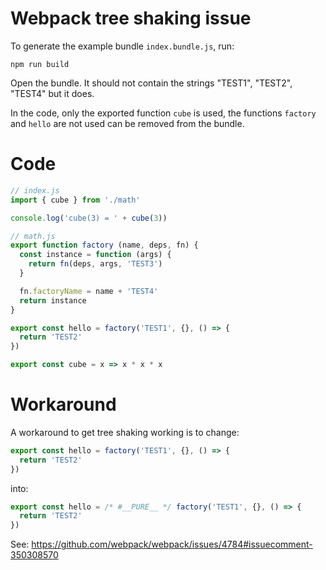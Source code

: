 # Webpack tree shaking issue

To generate the example bundle `index.bundle.js`, run: 

```
npm run build
```

Open the bundle. It should not contain the strings "TEST1", "TEST2", "TEST4" but it does.

In the code, only the exported function `cube` is used, 
the functions `factory` and `hello` are not used can be removed from the bundle.

# Code

```js
// index.js
import { cube } from './math'

console.log('cube(3) = ' + cube(3))
```

```js
// math.js
export function factory (name, deps, fn) {
  const instance = function (args) {
    return fn(deps, args, 'TEST3')
  }

  fn.factoryName = name + 'TEST4'
  return instance
}

export const hello = factory('TEST1', {}, () => {
  return 'TEST2'
})

export const cube = x => x * x * x
```

# Workaround

A workaround to get tree shaking working is to change:

```js
export const hello = factory('TEST1', {}, () => {
  return 'TEST2'
})
```

into:

```js
export const hello = /* #__PURE__ */ factory('TEST1', {}, () => {
  return 'TEST2'
})
```

See: https://github.com/webpack/webpack/issues/4784#issuecomment-350308570

